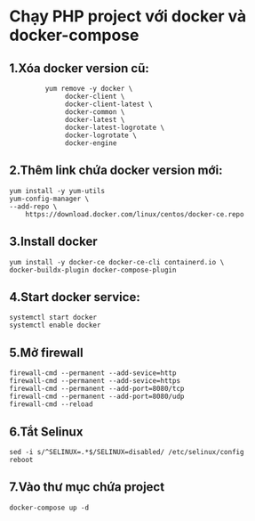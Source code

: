 # Chạy PHP project với docker và docker-compose

## 1.Xóa docker version cũ:
             yum remove -y docker \
                  docker-client \
                  docker-client-latest \
                  docker-common \
                  docker-latest \
                  docker-latest-logrotate \
                  docker-logrotate \
                  docker-engine

## 2.Thêm link chứa docker version mới:
	yum install -y yum-utils
	yum-config-manager \
   	--add-repo \
    	https://download.docker.com/linux/centos/docker-ce.repo

## 3.Install docker
	yum install -y docker-ce docker-ce-cli containerd.io \
 	docker-buildx-plugin docker-compose-plugin

## 4.Start docker service:
	systemctl start docker
	systemctl enable docker

## 5.Mở firewall
	firewall-cmd --permanent --add-sevice=http
	firewall-cmd --permanent --add-sevice=https
	firewall-cmd --permanent --add-port=8080/tcp
	firewall-cmd --permanent --add-port=8080/udp
	firewall-cmd --reload

## 6.Tắt Selinux
	sed -i s/^SELINUX=.*$/SELINUX=disabled/ /etc/selinux/config
	reboot

## 7.Vào thư mục chứa project
	docker-compose up -d


